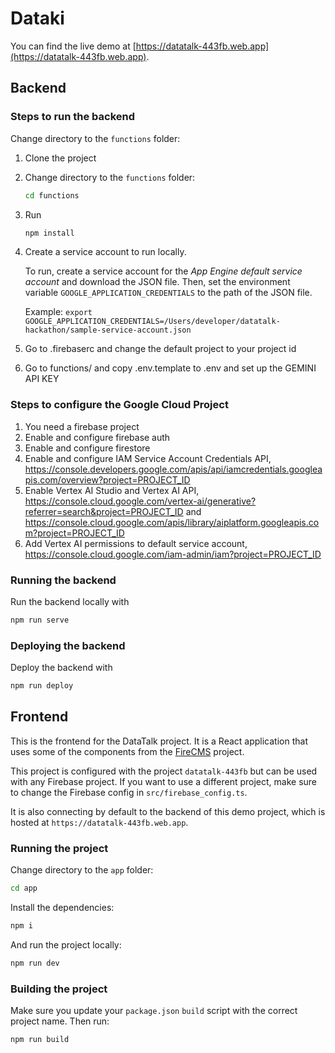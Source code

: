 # Dataki

You can find the live demo at [https://datatalk-443fb.web.app](https://datatalk-443fb.web.app).



## Backend

### Steps to run the backend

Change directory to the `functions` folder:

1. Clone the project
2. Change directory to the `functions` folder:
    ```bash
    cd functions
    ```
3. Run 
   ```bash
   npm install
   ```
4. Create a service account to run locally.

   To run, create a service account for the *App Engine default service account* and download the JSON file. Then, set
   the environment variable `GOOGLE_APPLICATION_CREDENTIALS` to the path of the JSON file.

   Example: `export GOOGLE_APPLICATION_CREDENTIALS=/Users/developer/datatalk-hackathon/sample-service-account.json`

5. Go to .firebaserc and change the default project to your project id
6. Go to functions/ and copy .env.template to .env and set up the GEMINI API KEY

### Steps to configure the Google Cloud Project

1. You need a firebase project
2. Enable and configure firebase auth
3. Enable and configure firestore
4. Enable and configure IAM Service Account Credentials
   API, https://console.developers.google.com/apis/api/iamcredentials.googleapis.com/overview?project=PROJECT_ID
5. Enable Vertex AI Studio and Vertex AI
   API, https://console.cloud.google.com/vertex-ai/generative?referrer=search&project=PROJECT_ID
   and https://console.cloud.google.com/apis/library/aiplatform.googleapis.com?project=PROJECT_ID
6. Add Vertex AI permissions to default service
   account, https://console.cloud.google.com/iam-admin/iam?project=PROJECT_ID

### Running the backend

Run the backend locally with
```bash
npm run serve
```

### Deploying the backend

Deploy the backend with 
```bash
npm run deploy
```

## Frontend

This is the frontend for the DataTalk project. It is a React application that
uses some of the components from the [FireCMS](https://firecms.co) project.

This project is configured with the project `datatalk-443fb` but can be used with any Firebase project.
If you want to use a different project, make sure to change the Firebase config in `src/firebase_config.ts`.

It is also connecting by default to the backend of this demo project, which is hosted
at `https://datatalk-443fb.web.app`.

### Running the project

Change directory to the `app` folder:

```bash
cd app
```

Install the dependencies:

```bash
npm i
```

And run the project locally:

```bash
npm run dev
```

### Building the project

Make sure you update your `package.json` `build` script with the correct
project name. Then run:

```bash
npm run build
```

